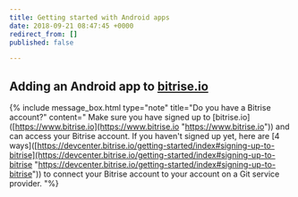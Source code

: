 ```yaml
---
title: Getting started with Android apps
date: 2018-09-21 08:47:45 +0000
redirect_from: []
published: false

---
```

## Adding an Android app to [bitrise.io](https://www.bitrise.io/)

{% include message_box.html type="note" title="Do you have a Bitrise account?" content=" Make sure you have signed up to \[bitrise.io\]([https://www.bitrise.io](https://www.bitrise.io "https://www.bitrise.io")) and can access your Bitrise account. If you haven't signed up yet, here are \[4 ways\]([https://devcenter.bitrise.io/getting-started/index#signing-up-to-bitrise](https://devcenter.bitrise.io/getting-started/index#signing-up-to-bitrise "https://devcenter.bitrise.io/getting-started/index#signing-up-to-bitrise")) to connect your Bitrise account to your account on a Git service provider. "%} 